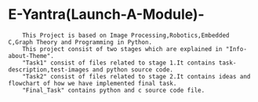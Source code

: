# E-Yantra(Launch-A-Module)-
        This Project is based on Image Processing,Robotics,Embedded C,Graph Theory and Programming in Python.
        This project consist of two stages which are explained in "Info-about-Theme".
        "Task1" consist of files related to stage 1.It contains task-description,test-images and python source code.
        "Task2" consist of files related to stage 2.It contains ideas and flowchart of how we have implemented final task.
        "Final_Task" contains python and c source code file.
